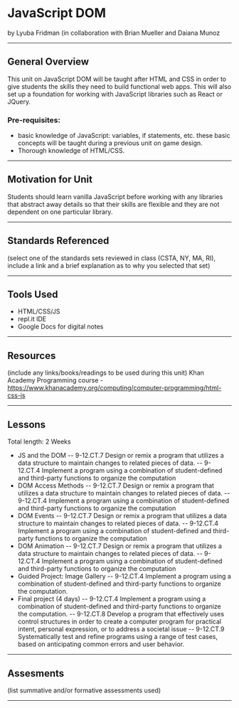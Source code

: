 # JavaScript DOM
by Lyuba Fridman (in collaboration with Brian Mueller and Daiana Munoz

-----

## General Overview
This unit on JavaScript DOM will be taught after HTML and CSS in order to give students the skills they need to build functional web apps. This will also set up a foundation for working with JavaScript libraries such as React or JQuery. 

### Pre-requisites: 
- basic knowledge of JavaScript: variables, if statements, etc. these basic concepts will be taught during a previous unit on game design. 
- Thorough knowledge of HTML/CSS.
---

## Motivation for Unit
Students should learn vanilla JavaScript before working with any libraries that abstract away details so that their skills are flexible and they are not dependent on one particular library.

---

## Standards Referenced
(select one of the standards sets reviewed in class (CSTA, NY, MA, RI), include a link and a brief explanation as to why you selected that set)

---

## Tools Used
- HTML/CSS/JS
- repl.it IDE
- Google Docs for digital notes

---

## Resources
(include any links/books/readings to be used during this unit)
Khan Academy Programming course - https://www.khanacademy.org/computing/computer-programming/html-css-js

---

## Lessons
Total length: 2 Weeks
- JS and the DOM
-- 9-12.CT.7 Design or remix a program that utilizes a data structure to maintain changes to related pieces of data.
-- 9-12.CT.4 Implement a program using a combination of student-defined and third-party functions to organize the computation
- DOM Access Methods
-- 9-12.CT.7 Design or remix a program that utilizes a data structure to maintain changes to related pieces of data.
-- 9-12.CT.4 Implement a program using a combination of student-defined and third-party functions to organize the computation
- DOM Events
-- 9-12.CT.7 Design or remix a program that utilizes a data structure to maintain changes to related pieces of data.
-- 9-12.CT.4 Implement a program using a combination of student-defined and third-party functions to organize the computation 
- DOM Animation
-- 9-12.CT.7 Design or remix a program that utilizes a data structure to maintain changes to related pieces of data.
-- 9-12.CT.4 Implement a program using a combination of student-defined and third-party functions to organize the computation
- Guided Project: Image Gallery
-- 9-12.CT.4 Implement a program using a combination of student-defined and third-party functions to organize the computation.
- Final project (4 days)
-- 9-12.CT.4 Implement a program using a combination of student-defined and third-party functions to organize the computation.
-- 9-12.CT.8 Develop a program that effectively uses control structures in order to create a computer program for practical intent, personal expression, or to address a societal issue
-- 9-12.CT.9 Systematically test and refine programs using a range of test cases, based on anticipating common errors and user behavior.

---

## Assesments
(list summative and/or formative assessments used)

---
